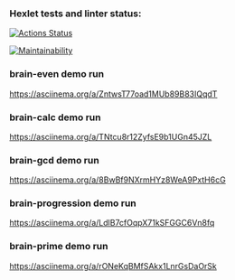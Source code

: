 ### Hexlet tests and linter status:

[![Actions Status](https://github.com/thedoorbell/fullstack-javascript-project-44/actions/workflows/hexlet-check.yml/badge.svg)](https://github.com/thedoorbell/fullstack-javascript-project-44/actions)

[![Maintainability](https://api.codeclimate.com/v1/badges/df7e831b6780077b35d8/maintainability)](https://codeclimate.com/github/thedoorbell/fullstack-javascript-project-44/maintainability)

### brain-even demo run

<https://asciinema.org/a/ZntwsT77oad1MUb89B83IQqdT>

### brain-calc demo run

<https://asciinema.org/a/TNtcu8r12ZyfsE9b1UGn45JZL>

### brain-gcd demo run

<https://asciinema.org/a/8BwBf9NXrmHYz8WeA9PxtH6cG>

### brain-progression demo run

<https://asciinema.org/a/LdlB7cfOqpX71kSFGGC6Vn8fq>

### brain-prime demo run

<https://asciinema.org/a/rONeKqBMfSAkx1LnrGsDaOrSk>
